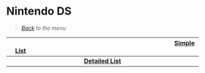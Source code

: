 # Nintendo DS

> *[Back](../games.md) to the menu*

| <img width="430" height="1">[Simple List](ds_list.md)<img width="430" height="1"> | 
| :---: |
|**[Detailed List](ds_info_games.md)** |
